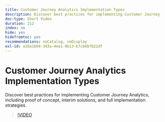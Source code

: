 ```yaml
---
title: Customer Journey Analytics Implementation Types
description: Discover best practices for implementing Customer Journey Analytics, including proof of concept, interim solutions, and full implementation strategies.
doc-type: Short Video
duration: 212
index: no
hide: yes
hidefromtoc: yes
recommendations: noCatalog, noDisplay
exl-id: a3da1b04-343a-4ea1-8b13-b7cb6b7b22df
---
```

# Customer Journey Analytics Implementation Types

Discover best practices for implementing Customer Journey Analytics, including proof of concept, interim solutions, and full implementation strategies.

<!-- 62_S113_3442460_211_best-practices-for-implementing-customer-journey-analytics -->
>[!VIDEO](https://video.tv.adobe.com/v/3458311/?learn=on&enablevpops=true)
